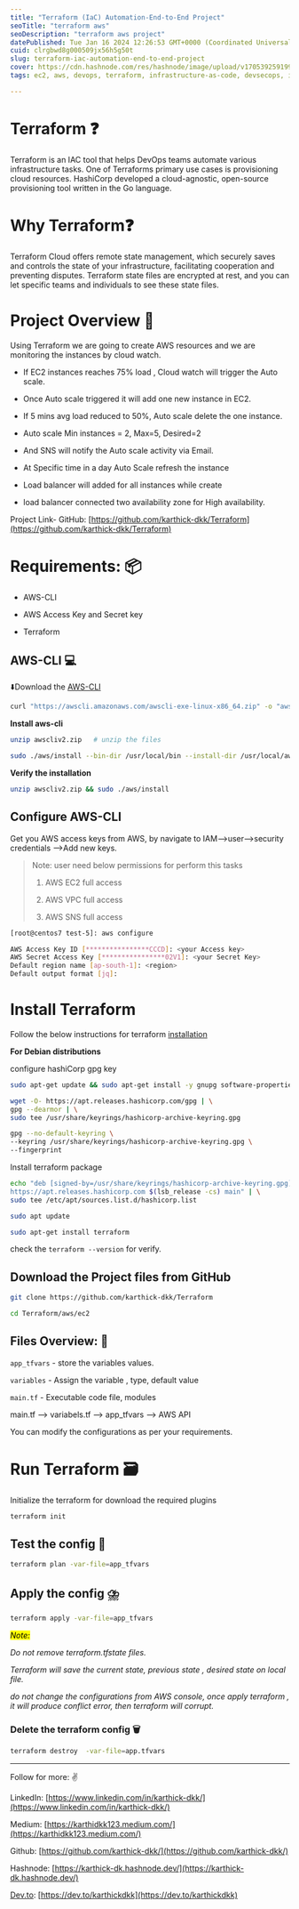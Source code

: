 ```yaml
---
title: "Terraform (IaC) Automation-End-to-End Project"
seoTitle: "terraform aws"
seoDescription: "terraform aws project"
datePublished: Tue Jan 16 2024 12:26:53 GMT+0000 (Coordinated Universal Time)
cuid: clrgbwd8g000509jx56h5g50t
slug: terraform-iac-automation-end-to-end-project
cover: https://cdn.hashnode.com/res/hashnode/image/upload/v1705392591995/1371b308-3acf-4e5f-bc9b-afd97f64f3e2.png
tags: ec2, aws, devops, terraform, infrastructure-as-code, devsecops, iac

---
```


# Terraform ❓

Terraform is an IAC tool that helps DevOps teams automate various infrastructure tasks. One of Terraforms primary use cases is provisioning cloud resources. HashiCorp developed a cloud-agnostic, open-source provisioning tool written in the Go language.

# Why Terraform❓

Terraform Cloud offers remote state management, which securely saves and controls the state of your infrastructure, facilitating cooperation and preventing disputes. Terraform state files are encrypted at rest, and you can let specific teams and individuals to see these state files.

# Project Overview 📰

Using Terraform we are going to create AWS resources and we are monitoring the instances by cloud watch.

* If EC2 instances reaches 75% load , Cloud watch will trigger the Auto scale.
    
* Once Auto scale triggered it will add one new instance in EC2.
    
* If 5 mins avg load reduced to 50%, Auto scale delete the one instance.
    
* Auto scale Min instances = 2, Max=5, Desired=2
    
* And SNS will notify the Auto scale activity via Email.
    
* At Specific time in a day Auto Scale refresh the instance
    
* Load balancer will added for all instances while create
    
* load balancer connected two availability zone for High availability.
    

Project Link- GitHub: [https://github.com/karthick-dkk/Terraform](https://github.com/karthick-dkk/Terraform)

# Requirements: 📦

* AWS-CLI
    

* AWS Access Key and Secret key
    
* Terraform
    

## AWS-CLI 💻

⬇️Download the [AWS-CLI](https://docs.aws.amazon.com/cli/latest/userguide/getting-started-install.html)

```bash
curl "https://awscli.amazonaws.com/awscli-exe-linux-x86_64.zip" -o "awscliv2.zip"
```

**Install aws-cli**

```bash
unzip awscliv2.zip   # unzip the files
```

```bash
sudo ./aws/install --bin-dir /usr/local/bin --install-dir /usr/local/aws-cli --update
```

**Verify the installation**

```bash
unzip awscliv2.zip && sudo ./aws/install
```

## Configure AWS-CLI

Get you AWS access keys from AWS, by navigate to IAM--&gt;user--&gt;security credentials --&gt;Add new keys.

> Note: user need below permissions for perform this tasks
> 
> 1. AWS EC2 full access
>     
> 2. AWS VPC full access
>     
> 3. AWS SNS full access
>     

```bash
[root@centos7 test-5]: aws configure

AWS Access Key ID [****************CCCD]: <your Access key>
AWS Secret Access Key [****************02V1]: <your Secret Key>
Default region name [ap-south-1]: <region>
Default output format [jq]:
```

# Install Terraform

Follow the below instructions for terraform [installation](https://developer.hashicorp.com/terraform/tutorials/aws-get-started/install-cli)

**For Debian distributions**

configure hashiCorp gpg key

```bash
sudo apt-get update && sudo apt-get install -y gnupg software-properties-common

wget -O- https://apt.releases.hashicorp.com/gpg | \
gpg --dearmor | \
sudo tee /usr/share/keyrings/hashicorp-archive-keyring.gpg

gpg --no-default-keyring \
--keyring /usr/share/keyrings/hashicorp-archive-keyring.gpg \
--fingerprint
```

Install terraform package

```bash
echo "deb [signed-by=/usr/share/keyrings/hashicorp-archive-keyring.gpg] \
https://apt.releases.hashicorp.com $(lsb_release -cs) main" | \
sudo tee /etc/apt/sources.list.d/hashicorp.list

sudo apt update

sudo apt-get install terraform
```

check the `terraform --version` for verify.

## Download the Project files from GitHub

```bash
git clone https://github.com/karthick-dkk/Terraform

cd Terraform/aws/ec2  
```

## Files Overview: 📜

`app_tfvars` - store the variables values.

`variables` \- Assign the variable , type, default value

`main.tf` - Executable code file, modules

main.tf --&gt; variabels.tf --&gt; app\_tfvars --&gt; AWS API

You can modify the configurations as per your requirements.

# Run Terraform 🗃️

Initialize the terraform for download the required plugins

```bash
terraform init 
```

## Test the config 🧪

```bash
terraform plan -var-file=app_tfvars
```

## Apply the config ⛈️

```bash
terraform apply -var-file=app_tfvars
```

*<mark>Note:</mark>*

*Do not remove terraform.tfstate files.*

*Terraform will save the current state, previous state , desired state on local file.*

*do not change the configurations from AWS console, once apply terraform , it will produce conflict error, then terraform will corrupt.*

### Delete the terraform config 🗑️

```bash
terraform destroy  -var-file=app.tfvars
```

---

Follow for more: ✌️

LinkedIn: [https://www.linkedin.com/in/karthick-dkk/](https://www.linkedin.com/in/karthick-dkk/)

Medium: [https://karthidkk123.medium.com/](https://karthidkk123.medium.com/)

Github: [https://github.com/karthick-dkk/](https://github.com/karthick-dkk/)

Hashnode: [https://karthick-dk.hashnode.dev/](https://karthick-dk.hashnode.dev/)

[Dev.to](http://Dev.to): [https://dev.to/karthickdkk](https://dev.to/karthickdkk)